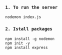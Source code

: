### `1. To run the server `
    nodemon index.js

### `2. Istall packages`
    npm install -g nodemon
    npm init -y
    npm install express